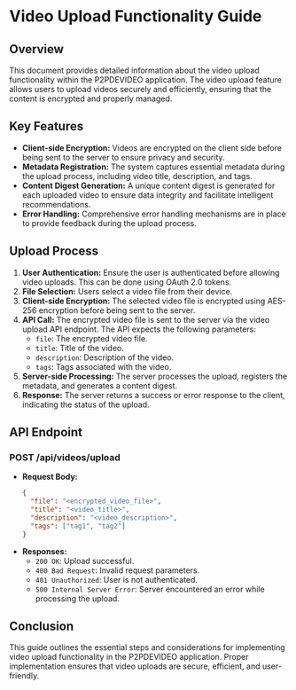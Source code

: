 # Video Upload Functionality Guide

## Overview
This document provides detailed information about the video upload functionality within the P2PDEVIDEO application. The video upload feature allows users to upload videos securely and efficiently, ensuring that the content is encrypted and properly managed.

## Key Features
- **Client-side Encryption:** Videos are encrypted on the client side before being sent to the server to ensure privacy and security.
- **Metadata Registration:** The system captures essential metadata during the upload process, including video title, description, and tags.
- **Content Digest Generation:** A unique content digest is generated for each uploaded video to ensure data integrity and facilitate intelligent recommendations.
- **Error Handling:** Comprehensive error handling mechanisms are in place to provide feedback during the upload process.

## Upload Process
1. **User Authentication:** Ensure the user is authenticated before allowing video uploads. This can be done using OAuth 2.0 tokens.
2. **File Selection:** Users select a video file from their device.
3. **Client-side Encryption:** The selected video file is encrypted using AES-256 encryption before being sent to the server.
4. **API Call:** The encrypted video file is sent to the server via the video upload API endpoint. The API expects the following parameters:
   - `file`: The encrypted video file.
   - `title`: Title of the video.
   - `description`: Description of the video.
   - `tags`: Tags associated with the video.
5. **Server-side Processing:** The server processes the upload, registers the metadata, and generates a content digest.
6. **Response:** The server returns a success or error response to the client, indicating the status of the upload.

## API Endpoint
### POST /api/videos/upload
- **Request Body:**  
  ```json
  {
    "file": "<encrypted_video_file>",
    "title": "<video_title>",
    "description": "<video_description>",
    "tags": ["tag1", "tag2"]
  }
  ```
- **Responses:**  
  - `200 OK`: Upload successful.  
  - `400 Bad Request`: Invalid request parameters.  
  - `401 Unauthorized`: User is not authenticated.  
  - `500 Internal Server Error`: Server encountered an error while processing the upload.

## Conclusion
This guide outlines the essential steps and considerations for implementing video upload functionality in the P2PDEVIDEO application. Proper implementation ensures that video uploads are secure, efficient, and user-friendly.